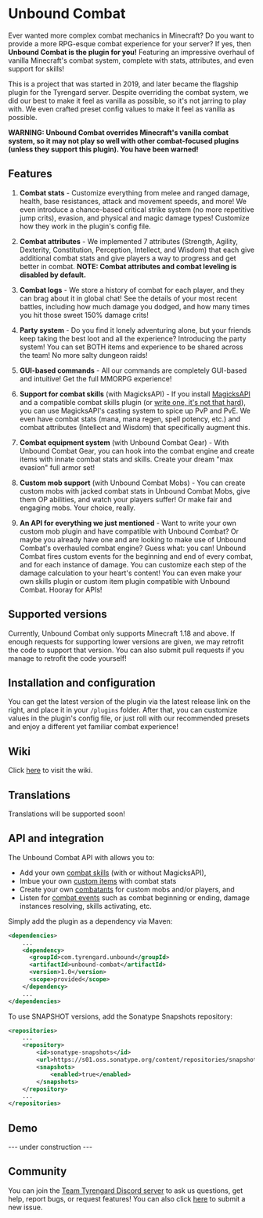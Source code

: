 # Unbound Combat
Ever wanted more complex combat mechanics in Minecraft? Do you want to provide a more RPG-esque combat experience for your server? If yes, then **Unbound Combat is the plugin for you!** Featuring an impressive overhaul of vanilla Minecraft's combat system, complete with stats, attributes, and even support for skills!

This is a project that was started in 2019, and later became the flagship plugin for the Tyrengard server. Despite overriding the combat system, we did our best to make it feel as vanilla as possible, so it's not jarring to play with. We even crafted preset config values to make it feel as vanilla as possible.

**WARNING: Unbound Combat overrides Minecraft's vanilla combat system, so it may not play so well with other combat-focused plugins (unless they support this plugin). You have been warned!**

## Features
1. **Combat stats** - 
   Customize everything from melee and ranged damage, health, base resistances, attack and movement speeds, and more! We even introduce a chance-based critical strike system (no more repetitive jump crits), evasion, and physical and magic damage types! Customize how they work in the plugin's config file.
   
2. **Combat attributes** - 
   We implemented 7 attributes (Strength, Agility, Dexterity, Constitution, Perception, Intellect, and Wisdom) that each give additional combat stats and give players a way to progress and get better in combat. **NOTE: Combat attributes and combat leveling is disabled by default.**
   
3. **Combat logs** - 
   We store a history of combat for each player, and they can brag about it in global chat! See the details of your most recent battles, including how much damage you dodged, and how many times you hit those sweet 150% damage crits!

4. **Party system** -
   Do you find it lonely adventuring alone, but your friends keep taking the best loot and all the experience? Introducing the party system! You can set BOTH items and experience to be shared across the team! No more salty dungeon raids!

5. **GUI-based commands** -
   All our commands are completely GUI-based and intuitive! Get the full MMORPG experience!
   
6. **Support for combat skills** (with MagicksAPI) - 
   If you install [MagicksAPI](https://github.com/Team-Tyrengard/MagicksAPI) and a compatible combat skills plugin (or [write one, it's not that hard](https://github.com/Team-Tyrengard/MagicksAPI/wiki)), you can use MagicksAPI's casting system to spice up PvP and PvE. We even have combat stats (mana, mana regen, spell potency, etc.) and combat attributes (Intellect and Wisdom) that specifically augment this.
   
7. **Combat equipment system** (with Unbound Combat Gear) - 
   With Unbound Combat Gear, you can hook into the combat engine and create items with innate combat stats and skills. Create your dream "max evasion" full armor set!
   
8. **Custom mob support** (with Unbound Combat Mobs) - 
   You can create custom mobs with jacked combat stats in Unbound Combat Mobs, give them OP abilities, and watch your players suffer! Or make fair and engaging mobs. Your choice, really.
   
9. **An API for everything we just mentioned** - 
   Want to write your own custom mob plugin and have compatible with Unbound Combat? Or maybe you already have one and are looking to make use of Unbound Combat's overhauled combat engine? Guess what: you can! Unbound Combat fires custom events for the beginning and end of every combat, and for each instance of damage. You can customize each step of the damage calculation to your heart's content! You can even make your own skills plugin or custom item plugin compatible with Unbound Combat. Hooray for APIs!

## Supported versions
Currently, Unbound Combat only supports Minecraft 1.18 and above. If enough requests for supporting lower versions are given, we may retrofit the code to support that version. You can also submit pull requests if you manage to retrofit the code yourself!

## Installation and configuration
You can get the latest version of the plugin via the latest release link on the right, and place it in your `/plugins` folder. After that, you can customize values in the plugin's config file, or just roll with our recommended presets and enjoy a different yet familiar combat experience!

## Wiki
Click [here](https://github.com/Team-Tyrengard/Unbound-Combat/wiki) to visit the wiki.

## Translations
Translations will be supported soon!

## API and integration
The Unbound Combat API with allows you to:
* Add your own [combat skills](https://github.com/Team-Tyrengard/Unbound-Combat/wiki) (with or without MagicksAPI),
* Imbue your own [custom items](https://github.com/Team-Tyrengard/Unbound-Combat/wiki) with combat stats
* Create your own [combatants](https://github.com/Team-Tyrengard/Unbound-Combat/wiki) for custom mobs and/or players, and
* Listen for [combat events](https://github.com/Team-Tyrengard/Unbound-Combat/wiki) such as combat beginning or ending, damage instances resolving, skills activating, etc.

Simply add the plugin as a dependency via Maven:

```xml
<dependencies>
    ...
    <dependency>
      <groupId>com.tyrengard.unbound</groupId>
      <artifactId>unbound-combat</artifactId>
      <version>1.0</version>
      <scope>provided</scope>
    </dependency>
    ...
</dependencies>
```
To use SNAPSHOT versions, add the Sonatype Snapshots repository:
```xml
<repositories>
    ...
    <repository>
        <id>sonatype-snapshots</id>
        <url>https://s01.oss.sonatype.org/content/repositories/snapshots/</url>
        <snapshots>
            <enabled>true</enabled>
        </snapshots>
    </repository>
    ...
</repositories>
```

## Demo
--- under construction ---

## Community
You can join the [Team Tyrengard Discord server](https://discord.gg/4Zct7WmYUD) to ask us questions, get help, report bugs, or request features! You can also click [here](https://github.com/Team-Tyrengard/Unbound-Combat/issues/new/choose) to submit a new issue.